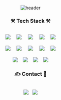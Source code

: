 <div align=center>

![header](https://capsule-render.vercel.app/api?type=Waving&color=timeAuto&height=180&text=Haeun's%20GitHub🐹&fontColor=ffffff&fontSize=40&animation=twinkling)

### ⚒ Tech Stack ⚒

<br>
<img src="https://img.shields.io/badge/Python-3766AB?style=flat-square&logo=Python&logoColor=white"/>&nbsp;&nbsp;&nbsp;&nbsp;
<img src="https://img.shields.io/badge/NumPy-013243?style=flat-square&logo=numpy&logoColor=white"/>&nbsp;&nbsp;&nbsp;&nbsp;
<img src="https://img.shields.io/badge/pandas-150458?style=flat-square&logo=pandas&logoColor=white"/>&nbsp;&nbsp;&nbsp;&nbsp;
<img src="https://img.shields.io/badge/TensorFlow-FF6F00?style=flat-square&logo=tensorflow&logoColor=white"/>&nbsp;&nbsp;&nbsp;&nbsp;
<img src="https://img.shields.io/badge/PyTorch-EE4C2C?style=flat-square&logo=pytorch&logoColor=white"/>
<br><br>
<img src="https://img.shields.io/badge/Java-007396?style=flat-square&logo=java&logoColor=white"/>&nbsp;&nbsp;&nbsp;&nbsp;
<img src="https://img.shields.io/badge/Spring-6DB33F?style=flat-square&logo=spring&logoColor=white"/>&nbsp;&nbsp;&nbsp;&nbsp;
<img src="https://img.shields.io/badge/Spring Boot-6DB33F?style=flat-square&logo=springboot&logoColor=white"/>&nbsp;&nbsp;&nbsp;&nbsp;
<img src="https://img.shields.io/badge/JavaScript-F7DF1E?style=flat-square&logo=JavaScript&logoColor=white"/>&nbsp;&nbsp;&nbsp;&nbsp;
<img src="https://img.shields.io/badge/Node.js-339933?style=flat-square&logo=nodedotjs&logoColor=white"/>
<br><br>
<img src="https://img.shields.io/badge/Amazon RDS-527FFF?style=flat-square&logo=amazonrds&logoColor=white"/>&nbsp;&nbsp;&nbsp;&nbsp;<img src="https://img.shields.io/badge/Amazon EC2-FF9900?style=flat-square&logo=amazonec2&logoColor=white"/>&nbsp;&nbsp;&nbsp;&nbsp;<img src="https://img.shields.io/badge/MySQL-4479A1?style=flat-square&logo=mysql&logoColor=white"/>&nbsp;&nbsp;&nbsp;&nbsp;<img src="https://img.shields.io/badge/MariaDB-003545?style=flat-square&logo=mariadb&logoColor=white"/>



  
### ✍ Contact 📧
<br>
<a href="https://velog.io/@hann79"><img src="https://img.shields.io/badge/Velog-20C997?style=flat-square&logo=Velog&logoColor=white"/></a>&nbsp;&nbsp;
<a href="mailto:gkdmsgkdms00@naver.com"><img src="https://img.shields.io/badge/Naver mail-03C75A?style=flat-square&logo=naver&logoColor=white&link=mailto:gkdmsgkdms00@naver.com"/></a>
<br><br><br><br>


<!--

<br>

[![Top Langs](https://github-readme-stats.vercel.app/api/top-langs/?username=hann0079&layout=compact)](https://github.com/hann0079/github-readme-stats)</div>

</div>


### Hi there 👋

**hann0079/hann0079** is a ✨ _special_ ✨ repository because its `README.md` (this file) appears on your GitHub profile.

Here are some ideas to get you started:

- 🔭 I’m currently working on ...
- 🌱 I’m currently learning ...
- 👯 I’m looking to collaborate on ...
- 🤔 I’m looking for help with ...
- 💬 Ask me about ...
- 📫 How to reach me: ...
- 😄 Pronouns: ...
- ⚡ Fun fact: ...
-->
